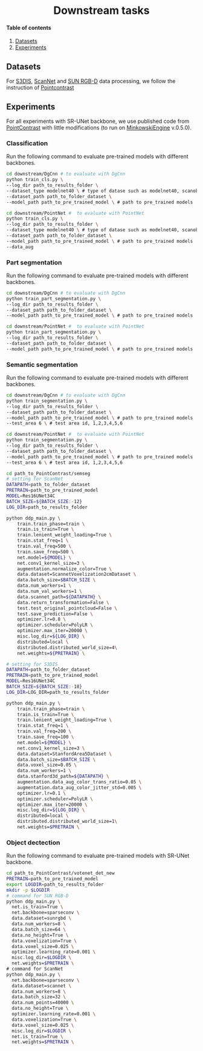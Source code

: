 ## <h1 align="center">Downstream tasks</h1>

#### Table of contents
1. [Datasets](#Datasets)
2. [Experiments](#Experiments)

## Datasets
For [S3DIS](http://buildingparser.stanford.edu/dataset.html), [ScanNet](http://www.scan-net.org/) and [SUN RGB-D](https://rgbd.cs.princeton.edu/) data processing, we follow the instruction of [Pointcontrast](https://github.com/facebookresearch/PointContrast.git)
## Experiments
For all experiments with SR-UNet backbone, we use published code from [PointContrast](https://github.com/facebookresearch/PointContrast/tree/main/downstream) with little modifications (to run on [MinkowskiEngine](https://github.com/NVIDIA/MinkowskiEngine) v.0.5.0).

### Classification

Run the following command to evaluate pre-trained models with different backbones.

```bash
cd downstream/DgCnn # to evaluate with DgCnn 
python train_cls.py \
--log_dir path_to_results_folder \
--dataset_type modelnet40 \ # type of datase such as modelnet40, scanobjectnn
--dataset_path path_to_folder_dataset \
--model_path path_to_pre_trained_model \ # path to pre_trained models

cd downstream/PointNet #  to evaluate with PointNet
python train_cls.py \
--log_dir path_to_results_folder \
--dataset_type modelnet40 \ # type of datase such as modelnet40, scanobjectnn
--dataset_path path_to_folder_dataset \
--model_path path_to_pre_trained_model \ # path to pre_trained models
--data_aug
```

### Part segmentation

Run the following command to evaluate pre-trained models with different backbones.

```bash
cd downstream/DgCnn # to evaluate with DgCnn 
python train_part_segmentation.py \
--log_dir path_to_results_folder \
--dataset_path path_to_folder_dataset \
--model_path path_to_pre_trained_model \ # path to pre_trained models

cd downstream/PointNet #  to evaluate with PointNet
python train_part_segmentation.py \
--log_dir path_to_results_folder \
--dataset_path path_to_folder_dataset \
--model_path path_to_pre_trained_model \ # path to pre_trained models
```

### Semantic segmentation

Run the following command to evaluate pre-trained models with different backbones.

```bash
cd downstream/DgCnn # to evaluate with DgCnn 
python train_segmentation.py \
--log_dir path_to_results_folder \
--dataset_path path_to_folder_dataset \
--model_path path_to_pre_trained_model \ # path to pre_trained models
--test_area 6 \ # test area id, 1,2,3,4,5,6

cd downstream/PointNet #  to evaluate with PointNet
python train_segmentation.py \
--log_dir path_to_results_folder \
--dataset_path path_to_folder_dataset \
--model_path path_to_pre_trained_model \ # path to pre_trained models
--test_area 6 \ # test area id, 1,2,3,4,5,6

cd path_to_PointContrast/semseg
# setting for ScanNet
DATAPATH=path_to_folder_dataset 
PRETRAIN=path_to_pre_trained_model
MODEL=Res16UNet34C
BATCH_SIZE=${BATCH_SIZE:-12}
LOG_DIR=path_to_results_folder

python ddp_main.py \
    train.train_phase=train \
    train.is_train=True \
    train.lenient_weight_loading=True \
    train.stat_freq=1 \
    train.val_freq=500 \
    train.save_freq=500 \
    net.model=${MODEL} \
    net.conv1_kernel_size=3 \
    augmentation.normalize_color=True \
    data.dataset=ScannetVoxelization2cmDataset \
    data.batch_size=$BATCH_SIZE \
    data.num_workers=1 \
    data.num_val_workers=1 \
    data.scannet_path=${DATAPATH} \
    data.return_transformation=False \
    test.test_original_pointcloud=False \
    test.save_prediction=False \
    optimizer.lr=0.8 \
    optimizer.scheduler=PolyLR \
    optimizer.max_iter=20000 \
    misc.log_dir=${LOG_DIR} \
    distributed=local \
    distributed.distributed_world_size=4\
    net.weights=${PRETRAIN} \

# setting for S3DIS
DATAPATH=path_to_folder_dataset 
PRETRAIN=path_to_pre_trained_model
MODEL=Res16UNet34C
BATCH_SIZE=${BATCH_SIZE:-18}
LOG_DIR=LOG_DIR=path_to_results_folder

python ddp_main.py \
    train.train_phase=train \
    train.is_train=True \
    train.lenient_weight_loading=True \
    train.stat_freq=1 \
    train.val_freq=200 \
    train.save_freq=100 \
    net.model=${MODEL} \
    net.conv1_kernel_size=3 \
    data.dataset=StanfordArea5Dataset \
    data.batch_size=$BATCH_SIZE \
    data.voxel_size=0.05 \
    data.num_workers=1 \
    data.stanford3d_path=${DATAPATH} \
    augmentation.data_aug_color_trans_ratio=0.05 \
    augmentation.data_aug_color_jitter_std=0.005 \
    optimizer.lr=0.1 \
    optimizer.scheduler=PolyLR \
    optimizer.max_iter=20000 \
    misc.log_dir=${LOG_DIR} \
    distributed=local \
    distributed.distributed_world_size=1\
    net.weights=$PRETRAIN \
```
### Object dectection

Run the following command to evaluate pre-trained models with SR-UNet backbone.
```bash
cd path_to_PointContrast/votenet_det_new
PRETRAIN=path_to_pre_trained_model
export LOGDIR=path_to_results_folder
mkdir -p $LOGDIR
# command for SUN RGB-D
python ddp_main.py \
  net.is_train=True \
  net.backbone=sparseconv \
  data.dataset=sunrgbd \
  data.num_workers=8 \
  data.batch_size=64 \
  data.no_height=True \
  data.voxelization=True \
  data.voxel_size=0.025 \
  optimizer.learning_rate=0.001 \
  misc.log_dir=$LOGDIR \
  net.weights=$PRETRAIN \
# command for ScanNet
python ddp_main.py \
  net.backbone=sparseconv \
  data.dataset=scannet \
  data.num_workers=8 \
  data.batch_size=32 \
  data.num_points=40000 \
  data.no_height=True \
  optimizer.learning_rate=0.001 \
  data.voxelization=True \
  data.voxel_size=0.025 \
  misc.log_dir=$LOGDIR \
  net.is_train=True \
  net.weights=$PRETRAIN \
```

